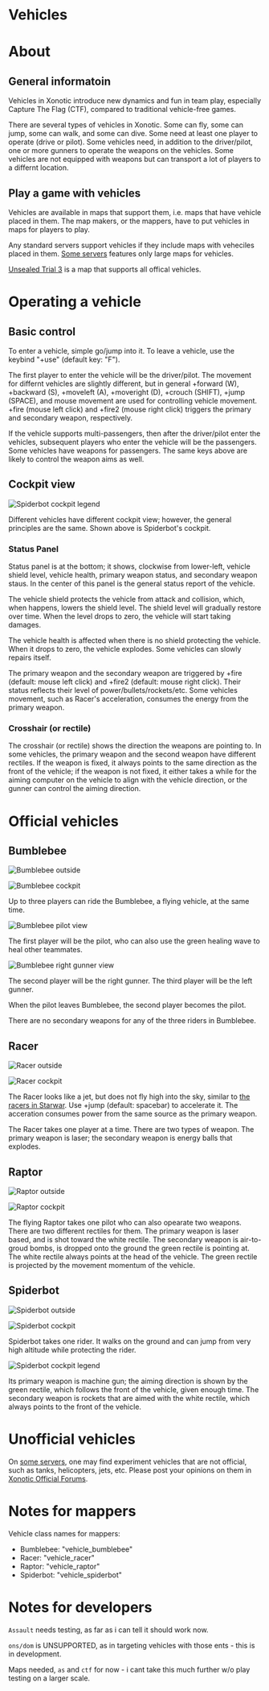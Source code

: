 Vehicles
========
# About

## General informatoin

Vehicles in Xonotic introduce new dynamics and fun in team play, especially Capture The Flag (CTF), compared to traditional vehicle-free games.

There are several types of vehicles in Xonotic. Some can fly, some can jump, some can walk, and some can dive. Some need at least one player to operate (drive or pilot). Some vehicles need, in addition to the driver/pilot, one or more gunners to operate the weapons on the vehicles. Some vehicles are not equipped with weapons but can transport a lot of players to a differnt location.

## Play a game with vehicles

Vehicles are available in maps that support them, i.e. maps that have vehicle placed in them. The map makers, or the mappers, have to put vehicles in maps for players to play.

Any standard servers support vehicles if they include maps with veheciles placed in them. [Some servers](Special_Servers) features only large maps for vehicles.

[Unsealed Trial 3](http://dl.xonotic.co/unsealedtrial3-full-51eac9fbb6b2b8f3037ff242ef62a6f3698526f6-aff677d276411b4391becf801121abc211c7dcaa.pk3) is a map that supports all offical vehicles.

# Operating a vehicle

## Basic control

To enter a vehicle, simple go/jump into it. To leave a vehicle, use the keybind "+use" (default key: "F").

The first player to enter the vehicle will be the driver/pilot. The movement for differnt vehicles are slightly different, but in general +forward (W), +backward (S), +moveleft (A), +moveright (D), +crouch (SHIFT), +jump (SPACE), and mouse movement are used for controlling vehicle movement. +fire (mouse left click) and +fire2 (mouse right click) triggers the primary and secondary weapon, respectively.

If the vehicle supports multi-passengers, then after the driver/pilot enter the vehicles, subsequent players who enter the vehicle will be the passengers. Some vehicles have weapons for passengers. The same keys above are likely to control the weapon aims as well.

## Cockpit view

![Spiderbot cockpit legend](img/Vehicle-cockpit-legend.jpg)

Different vehicles have different cockpit view; however, the general principles are the same. Shown above is Spiderbot's cockpit.

### Status Panel

Status panel is at the bottom; it shows, clockwise from lower-left, vehicle shield level, vehicle health, primary weapon status, and secondary weapon staus. In the center of this panel is the general status report of the vehicle.

The vehicle shield protects the vehicle from attack and collision, which, when happens, lowers the shield level. The shield level will gradually restore over time. When the level drops to zero, the vehicle will start taking damages.

The vehicle health is affected when there is no shield protecting the vehicle. When it drops to zero, the vehicle explodes. Some vehicles can slowly repairs itself.

The primary weapon and the secondary weapon are triggered by +fire (default: mouse left click) and +fire2 (default: mouse right click). Their status reflects their level of power/bullets/rockets/etc. Some vehicles movement, such as Racer's acceleration, consumes the energy from the primary weapon.

### Crosshair (or rectile)

The crosshair (or rectile) shows the direction the weapons are pointing to. In some vehicles, the primary weapon and the second weapon have different rectiles. If the weapon is fixed, it always points to the same direction as the front of the vehicle; if the weapon is not fixed, it either takes a while for the aiming computer on the vehicle to align with the vehicle direction, or the gunner can control the aiming direction.

# Official vehicles

## Bumblebee

![Bumblebee outside](img/Vehicle-bumblebee.jpg)

![Bumblebee cockpit](img/Vehicle-bumblebee-cockpit.jpg)

Up to three players can ride the Bumblebee, a flying vehicle, at the same time.

![Bumblebee pilot view](img/Vehicle-bumblebee-pilot-view.jpg)

The first player will be the pilot, who can also use the green healing wave to heal other teammates.

![Bumblebee right gunner view](img/Vehicle-bumblebee-gunner-view.jpg)

The second player will be the right gunner. The third player will be the left gunner.

When the pilot leaves Bumblebee, the second player becomes the pilot.

There are no secondary weapons for any of the three riders in Bumblebee.

## Racer

![Racer outside](img/Vehicle-racer.jpg)

![Racer cockpit](img/Vehicle-racer-cockpit.jpg)

The Racer looks like a jet, but does not fly high into the sky, similar to [the racers in Starwar](https://en.wikipedia.org/wiki/Star_Wars_Episode_I:_Racer). Use +jump (default: spacebar) to accelerate it. The acceration consumes power from the same source as the primary weapon.

The Racer takes one player at a time. There are two types of weapon. The primary weapon is laser; the secondary weapon is energy balls that explodes.

## Raptor

![Raptor outside](img/Vehicle-raptor.jpg)

![Raptor cockpit](img/Vehicle-raptor-cockpit.jpg)

The flying Raptor takes one pilot who can also opearate two weapons. There are two different rectiles for them. The primary weapon is laser based, and is shot toward the white rectile. The secondary weapon is air-to-groud bombs, is dropped onto the ground the green rectile is pointing at. The white rectile always points at the head of the vehicle. The green rectile is projected by the movement momentum of the vehicle.

## Spiderbot

![Spiderbot outside](img/Vehicle-spiderbot.jpg)

![Spiderbot cockpit](img/Vehicle-spiderbot-cockpit.jpg)

Spiderbot takes one rider. It walks on the ground and can jump from very high altitude while protecting the rider.

![Spiderbot cockpit legend](img/Vehicle-cockpit-legend.jpg)

Its primary weapon is machine gun; the aiming direction is shown by the green rectile, which follows the front of the vehicle, given enough time. The secondary weapon is rockets that are aimed with the white rectile, which always points to the front of the vehicle.

# Unofficial vehicles

On [some servers](Special_Servers), one may find experiment vehicles that are not official, such as tanks, helicopters, jets, etc. Please post your opinions on them in [Xonotic Official Forums](http://forums.xonotic.org).

# Notes for mappers

Vehicle class names for mappers:

- Bumblebee: "vehicle_bumblebee"
- Racer: "vehicle_racer"
- Raptor: "vehicle_raptor"
- Spiderbot: "vehicle_spiderbot"

# Notes for developers

`Assault` needs testing, as far as i can tell it should work now.

`ons/dom` is UNSUPPORTED, as in targeting vehicles with those ents - this is in development.

Maps needed, `as` and `ctf` for now - i cant take this much further w/o play testing on a larger scale.

